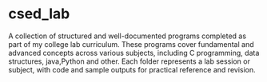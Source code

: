# csed_lab
A collection of structured and well-documented programs completed as part of my college lab curriculum. These programs cover fundamental and advanced concepts across various subjects, including C programming, data structures, java,Python and other. Each folder represents a lab session or subject, with code and sample outputs for practical reference and revision.
